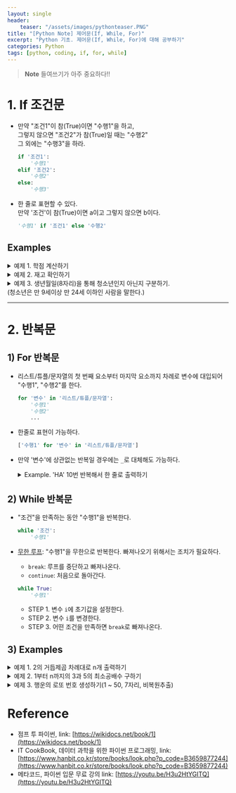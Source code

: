 ```yaml
---
layout: single
header:
    teaser: "/assets/images/pythonteaser.PNG"
title: "[Python Note] 제어문(If, While, For)"
excerpt: "Python 기초. 제어문(If, While, For)에 대해 공부하기"
categories: Python
tags: [python, coding, if, for, while]
---
```


> **Note** 들여쓰기가 아주 중요하다!!

# 1. If 조건문
* 만약 "조건1"이 참(True)이면 "수행1"을 하고,<br>
그렇지 않으면 "조건2"가 참(True)일 때는 "수행2"<br>
그 외에는 "수행3"을 하라.

    ```python
    if '조건1':
        '수행1'
    elif '조건2':
        '수행2'
    else: 
        '수행3'
    ```

* 한 줄로 표현할 수 있다. <br>
만약 '조건'이 참(True)이면 a이고 그렇지 않으면 b이다. 

    ```python
    '수행1' if '조건1' else '수행2'
    ```

## Examples 
<details>
<summary>
예제 1. 학점 계산하기 
</summary>

<div markdown="1">

```python
name = 'Park Ji Soo'
score = 76

if score >= 90:
    grade = 'A'
elif score >= 80:
    grade = 'B'
elif score >= 70:
    grade = 'C'
elif score >= 60:
    grade = 'D'
else:
    grade = 'F'

print(name+'님의 학점은 '+grade+' 입니다.')
```
```
Park Ji Soo님의 학점은 C 입니다.
```
</div>
</details>

<details>
<summary>
예제 2. 재고 확인하기
</summary>

<div markdown="1">

```python
snack = '꿀꽈배기'
snacks = {'허니버터칩':1, '꼬깔콘':3, '양파링':10, '매운새우깡':4}

if snack not in snacks.keys():
    print('현재 '+ snack + '의 재고는 없습니다.')
else:
    print('현재 '+snack+'은 '+str(snacks[snack])+'개 남아있습니다.')
    
snack = '매운새우깡'
snacks = {'허니버터칩':1, '꼬깔콘':3, '양파링':10, '매운새우깡':4}

if snack not in snacks.keys():
    print('현재 '+ snack + '의 재고는 없습니다.')
else:
    print('현재 '+snack+'은 '+str(snacks[snack])+'개 남아있습니다.')
```
```
재 꿀꽈배기의 재고는 없습니다.
현재 매운새우깡은 4개 남아있습니다.
```
</div>
</details>

<details>
<summary>
예제 3. 생년월일(8자리)을 통해 청소년인지 아닌지 구분하기.<br>
(청소년은 만 9세이상 만 24세 이하인 사람을 말한다.) 
</summary>

<div markdown="1">

```python
name = 'Kim Young Hee'
birth = '20010315'

age = 2022 - int(birth[:4])

if 9 <= age <= 24:
    print(name + '님은 만 ' + str(age) + '세로 청소년입니다.')
else:
    print(name + '님은 만 ' + str(age) + '세로 청소년이 아닙니다.')
```
```
Kim Young Hee님은 만 21세로 청소년입니다.
```
</div>
</details>     

***

# 2. 반복문 
## 1) For 반복문
* 리스트/튜플/문자열의 첫 번째 요소부터 마지막 요소까지 차례로 변수에 대입되어 "수행1", "수행2"를 한다.

    ```python
    for '변수' in '리스트/튜플/문자열':
        '수행1'
        '수행2'
        ...
    ```

* 한줄로 표현이 가능하다. 

    ```python
    ['수행1' for '변수' in '리스트/튜플/문자열']
    ```

* 만약 '변수'에 상관없는 반복일 경우에는 `_`로 대체해도 가능하다. 

    <details>
    <summary>
    Example. 'HA' 10번 반복해서 한 줄로 출력하기
    </summary>

    <div markdown="1">

    ```python
    for _ in range(10):
        print('HA', end=' ')
    ```
    ```
    HA HA HA HA HA HA HA HA HA HA
    ```
    </div>
    </details>

## 2) While 반복문
* "조건"을 만족하는 동안 "수행1"을 반복한다.

    ```python
    while '조건':
        '수행1'
    ```

* <u>무한 루프</u>: "수행1"을 무한으로 반복한다. 빠져나오기 위해서는 조치가 필요하다.
    * `break`: 루프를 중단하고 빠져나온다. 
    * `continue`: 처음으로 돌아간다. 

    ```python
    while True:
        '수행1'
    ```

    * STEP 1. 변수 `i`에 초기값을 설정한다. 
    * STEP 2. 변수 `i`를 변경한다. 
    * STEP 3. 어떤 조건을 만족하면 `break`로 빠져나온다.

## 3) Examples

<details>
<summary>
예제 1. 2의 거듭제곱 차례대로 n개 출력하기
</summary>

<div markdown="1">

```python
n = 10

# For문 (한 줄)
lst = [2 ** i for i in range(n)]
print(lst)

# For문
lst = []
for i in range(n):
    lst.append(2 ** i)
    
print(lst)

# While문
i = 0
lst = []
while i < n:
    lst.append(2 ** i)
    i += 1

print(lst)

# While문(무한 루프)
i = 0
lst = []
while True:
    if i == n:
        break
    
    lst.append(2 ** i)
    i += 1
    
print(lst)
```
```
[1, 2, 4, 8, 16, 32, 64, 128, 256, 512]
[1, 2, 4, 8, 16, 32, 64, 128, 256, 512]
[1, 2, 4, 8, 16, 32, 64, 128, 256, 512]
[1, 2, 4, 8, 16, 32, 64, 128, 256, 512]
```
</div>
</details>

<details>
<summary>
예제 2. 1부터 n까지의 3과 5의 최소공배수 구하기
</summary>

<div markdown="1">

```python
n = 100

# For문(한 줄)
lst = [i for i in range(1,n+1) if (i % 3 == 0) and (i % 5 == 0)]
print(lst)

# For문 
lst = []
for i in range(1, n+1):
    if (i % 3 == 0) and (i % 5 == 0):
        lst.append(i)

print(lst)

# While문
i = 0
lst = []
while i < n:
    i += 1
    if (i % 3 == 0) and (i % 5 == 0):
        lst.append(i)

print(lst)

# While문(무한 루프)
i = 0
lst = []
while True:
    i += 1
    if (i % 3 == 0) and (i % 5 == 0):
        lst.append(i)
        
    if i == n:
        break

print(lst)
```
```
[15, 30, 45, 60, 75, 90]
[15, 30, 45, 60, 75, 90]
[15, 30, 45, 60, 75, 90]
[15, 30, 45, 60, 75, 90]
```
</div>
</details>

<details>
<summary>
예제 3. 행운의 로또 번호 생성하기(1 ~ 50, 7자리, 비복원추출)
</summary>

<div markdown="1">

`import random`에서 `randint(start, end)`함수를 이용하자. <br>
`randint`함수는 start부터 end 사이(end 포함안됨)의 정수를 랜덤으로 하나를 뽑는다. 

```python
import random 

# For문(한 줄) - 복원 추출
lotto = [random.randint(1, 50) for i in range(7)]
lotto.sort()
print(lotto)

# For문 - 비복원 추출
lotto = []
for _ in range(100):
    num = random.randint(1, 50)
    if num in lotto:
        continue
    else:
        lotto.append(num)
    
    if len(lotto) == 7:
        lotto.sort()
        break
    
print(lotto)

# While문 - 비복원 추출
lotto = []
while len(lotto) < 7:
    num = random.randint(1, 50)
    if num in lotto:
        continue
    else:
        lotto.append(num)
        lotto.sort()
        
print(lotto)

# While문(무한 루프) - 비복원 추출
lotto = []
while True:
    num = random.randint(1, 50)
    if num in lotto:
        continue
    else:
        lotto.append(num)
    
    if len(lotto) == 7:
        lotto.sort()
        break

print(lotto)
```
```
[5, 6, 11, 12, 13, 47, 49]
[3, 6, 11, 18, 24, 39, 49]
[8, 14, 33, 35, 38, 42, 43]
[1, 5, 20, 23, 33, 35, 42]
```
</div>
</details>

<div class="notice" markdown="1">

# Reference

* 점프 투 파이썬, link: [https://wikidocs.net/book/1](https://wikidocs.net/book/1)
* IT CookBook, 데이터 과학을 위한 파이썬 프로그래밍, link: [https://www.hanbit.co.kr/store/books/look.php?p_code=B3659877244](https://www.hanbit.co.kr/store/books/look.php?p_code=B3659877244)
* 메타코드, 파이썬 입문 무료 강의 link: [https://youtu.be/H3u2HtYGITQ](https://youtu.be/H3u2HtYGITQ)
</div>